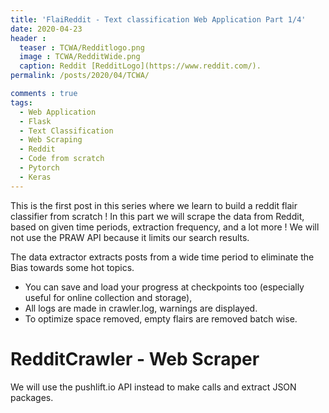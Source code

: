 ```yaml
---
title: 'FlaiReddit - Text classification Web Application Part 1/4'
date: 2020-04-23
header :
  teaser : TCWA/Redditlogo.png
  image : TCWA/RedditWide.png
  caption: Reddit [RedditLogo](https://www.reddit.com/).
permalink: /posts/2020/04/TCWA/

comments : true
tags:
  - Web Application
  - Flask
  - Text Classification
  - Web Scraping
  - Reddit
  - Code from scratch
  - Pytorch
  - Keras
---
```


This is the first post in this series where we learn to build a reddit flair classifier from scratch ! In this part we will scrape the data from Reddit, based on given time periods, extraction frequency, and a lot more ! We will not use the PRAW API because it limits our search results.

The data extractor extracts posts from a wide time period to eliminate the Bias towards some hot topics.
* You can save and load your progress at checkpoints too (especially useful for online collection and storage),  
* All logs are made in crawler.log, warnings are displayed.
* To optimize space removed, empty flairs are removed batch wise.

# RedditCrawler - Web Scraper

We will use the pushlift.io API instead to make calls and extract JSON packages.